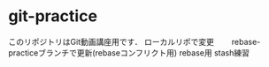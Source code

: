 ﻿# git-practice
このリポジトリはGit動画講座用です．
ローカルリポで変更　　
rebase-practiceブランチで更新(rebaseコンフリクト用)
rebase用
stash練習
